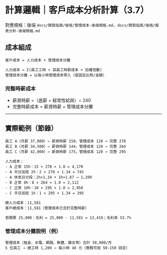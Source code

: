 # 計算邏輯｜客戶成本分析計算（3.7）

對應規格：後端 `docs/開發指南/後端/管理成本-後端規格.md`、`docs/開發指南/後端/報表分析-後端規格.md`

## 成本組成
```
客戶成本 = 人力成本 + 管理成本分攤

人力成本 = Σ(員工工時 × 該員工時薪成本 × 加權倍數)
管理成本分攤 = 以每小時管理成本帶入（或固定比例/金額）
```

### 完整時薪成本
- 薪資時薪 =（底薪 + 經常性給與）÷ 240
- 完整時薪成本 = 薪資時薪 + 管理成本分攤

---

## 實際範例（節錄）
```
員工 A（月薪 37,800）→ 薪資時薪 158，管理成本 120 → 完整 278
員工 B（月薪 34,500）→ 薪資時薪 144，管理成本 120 → 完整 264
員工 C（月薪 42,000）→ 薪資時薪 175，管理成本 120 → 完整 295

人力成本：
- A 正常 15h：15 × 278 × 1.0 = 4,170
- A 平日加班 2h：2 × 278 × 1.34 = 745
- A 休息日分段：2h×1.34 + 1h×1.67 → 1,209
- B 正常 8h：8 × 264 × 1.0 = 2,112
- C 正常 10h：10 × 295 × 1.0 = 2,950
- C 平日加班 1h：1 × 295 × 1.34 = 395

總人力成本：11,581
客戶總成本：11,581（管理成本已含於完整時薪）

若開票 25,000：毛利 = 25,000 - 11,581 = 13,419；毛利率 53.7%
```

### 管理成本分攤說明（例）
```
管理成本（租金、水電、網路、軟體、雜支等）合計 58,000/月
5 位員工 → 總工時 1,200 → 每小時 48 元（實務可按 50-150 設定）
```
